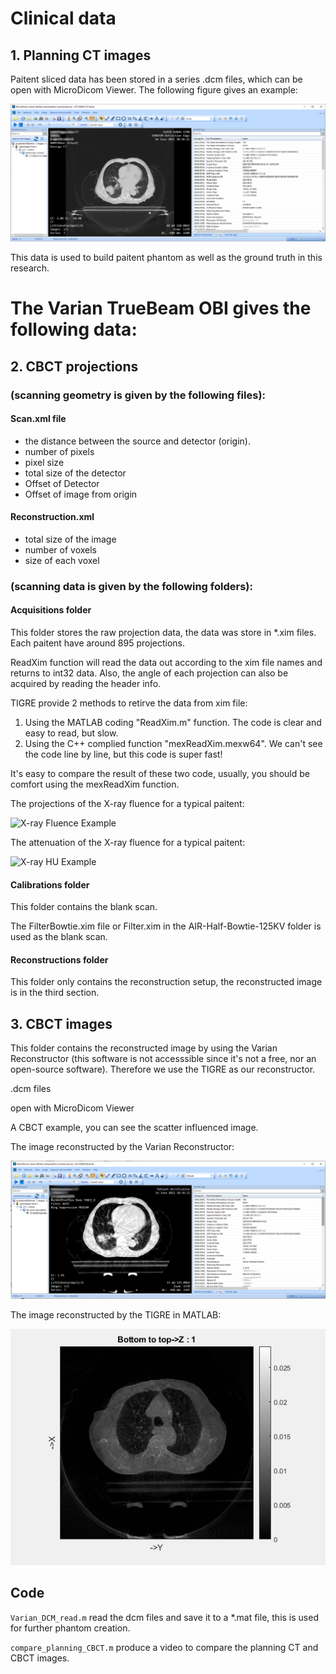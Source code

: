 # Clinical data

## 1. Planning CT images

Paitent sliced data has been stored in a series \.dcm files, which can be open with MicroDicom Viewer. The following figure gives an example:


![MicroDicom example(planning CT)](./Microdicom_example2.png)

This data is used to build paitent phantom as well as the ground truth in this research. 

# The Varian TrueBeam OBI gives the following data:

## 2. CBCT projections

###  (scanning geometry is  given by the following files):

#### Scan.xml file 

- the distance between the source and detector (origin).
- number of pixels
- pixel size 
- total size of the detector
- Offset of Detector
- Offset of image from origin

#### Reconstruction.xml

- total size of the image 
- number of voxels  
- size of each voxel

###  (scanning data is  given by the following folders):

#### Acquisitions folder

This folder stores the raw projection data, the data was store in \*.xim files. Each paitent have around 895 projections. 

ReadXim function will read the data out according to the xim file names and returns to int32 data. Also, the angle of each projection can also be acquired by reading the header info. 

TIGRE provide 2 methods to retirve the data from xim file:
 1. Using the MATLAB coding "ReadXim.m" function. The code is clear and easy to read, but slow.
 2. Using the C++ complied function "mexReadXim.mexw64". We can't see the code line by line, but this code is super fast!

It's easy to compare the result of these two code, usually, you should be comfort using the mexReadXim function.


The projections of the X-ray fluence for a typical paitent:


![X-ray Fluence Example](./Projection_fluence.gif)

The attenuation of the X-ray fluence for a typical paitent:


![X-ray HU Example](./Projection_HU.gif)






#### Calibrations folder

This folder contains the blank scan.

The FilterBowtie.xim file or Filter.xim  in the AIR-Half-Bowtie-125KV folder is used as the blank scan.

#### Reconstructions folder

This folder only contains the reconstruction setup, the reconstructed image is in the third section.

## 3. CBCT images

This folder contains the reconstructed image by using the Varian Reconstructor (this software is not accesssible since it's not a free, nor an open-source software).
Therefore we use the TIGRE as our reconstructor.

\.dcm files 

open with MicroDicom Viewer

A CBCT example, you can see the scatter influenced image.

The image reconstructed by the Varian Reconstructor: 

![MicroDicom example(CBCT)](./Microdicom_example.png)


The image reconstructed by the TIGRE in MATLAB: 

![Reconstructed image](./Recon_img.gif)
## Code
```Varian_DCM_read.m``` read the dcm files and save it to a \*.mat file, this is used for further phantom creation. 

```compare_planning_CBCT.m``` produce a video to compare the planning CT and CBCT images. 


